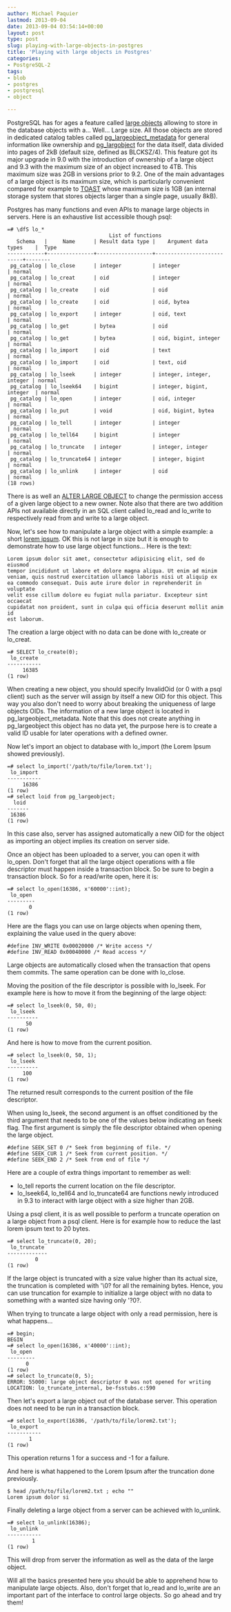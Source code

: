 ```yaml
---
author: Michael Paquier
lastmod: 2013-09-04
date: 2013-09-04 03:54:14+00:00
layout: post
type: post
slug: playing-with-large-objects-in-postgres
title: 'Playing with large objects in Postgres'
categories:
- PostgreSQL-2
tags:
- blob
- postgres
- postgresql
- object

---
```

PostgreSQL has for ages a feature called [large objects](https://www.postgresql.org/docs/9.2/static/largeobjects.html) allowing to store in the database objects with a... Well... Large size. All those objects are stored in dedicated catalog tables called [pg\_largeobject\_metadata](https://www.postgresql.org/docs/devel/static/catalog-pg-largeobject-metadata.html) for general information like ownership and [pg\_largobject](https://www.postgresql.org/docs/devel/static/catalog-pg-largeobject.html) for the data itself, data divided into pages of 2kB (default size, defined as BLCKSZ/4). This feature got its major upgrade in 9.0 with the introduction of ownership of a large object and 9.3 with the maximum size of an object increased to 4TB. This maximum size was 2GB in versions prior to 9.2. One of the main advantages of a large object is its maximum size, which is particularly convenient compared for example to [TOAST](https://www.postgresql.org/docs/devel/static/storage-toast.html) whose maximum size is 1GB (an internal storage system that stores objects larger than a single page, usually 8kB).

Postgres has many functions and even APIs to manage large objects in servers. Here is an exhaustive list accessible though psql:

    =# \dfS lo_*
                                     List of functions
       Schema   |     Name      | Result data type |    Argument data types    |  Type  
    ------------+---------------+------------------+---------------------------+--------
     pg_catalog | lo_close      | integer          | integer                   | normal
     pg_catalog | lo_creat      | oid              | integer                   | normal
     pg_catalog | lo_create     | oid              | oid                       | normal
     pg_catalog | lo_create     | oid              | oid, bytea                | normal
     pg_catalog | lo_export     | integer          | oid, text                 | normal
     pg_catalog | lo_get        | bytea            | oid                       | normal
     pg_catalog | lo_get        | bytea            | oid, bigint, integer      | normal
     pg_catalog | lo_import     | oid              | text                      | normal
     pg_catalog | lo_import     | oid              | text, oid                 | normal
     pg_catalog | lo_lseek      | integer          | integer, integer, integer | normal
     pg_catalog | lo_lseek64    | bigint           | integer, bigint, integer  | normal
     pg_catalog | lo_open       | integer          | oid, integer              | normal
     pg_catalog | lo_put        | void             | oid, bigint, bytea        | normal
     pg_catalog | lo_tell       | integer          | integer                   | normal
     pg_catalog | lo_tell64     | bigint           | integer                   | normal
     pg_catalog | lo_truncate   | integer          | integer, integer          | normal
     pg_catalog | lo_truncate64 | integer          | integer, bigint           | normal
     pg_catalog | lo_unlink     | integer          | oid                       | normal
    (18 rows)

There is as well an [ALTER LARGE OBJECT](https://www.postgresql.org/docs/devel/static/sql-alterlargeobject.html) to change the permission access of a given large object to a new owner. Note also that there are two addition APIs not available directly in an SQL client called lo\_read and lo\_write to respectively read from and write to a large object.

Now, let's see how to manipulate a large object with a simple example: a short [lorem ipsum](https://en.wikipedia.org/wiki/Lorem_ipsum). OK this is not large in size but it is enough to demonstrate how to use large object functions... Here is the text:

    Lorem ipsum dolor sit amet, consectetur adipisicing elit, sed do eiusmod
    tempor incididunt ut labore et dolore magna aliqua. Ut enim ad minim
    veniam, quis nostrud exercitation ullamco laboris nisi ut aliquip ex
    ea commodo consequat. Duis aute irure dolor in reprehenderit in voluptate
    velit esse cillum dolore eu fugiat nulla pariatur. Excepteur sint occaecat
    cupidatat non proident, sunt in culpa qui officia deserunt mollit anim id
    est laborum.

The creation a large object with no data can be done with lo\_create or lo\_creat.

    =# SELECT lo_create(0);
     lo_create
    -----------
         16385
    (1 row)

When creating a new object, you should specify InvalidOid (or 0 with a psql client) such as the server will assign by itself a new OID for this object. This way you also don't need to worry about breaking the uniqueness of large objects OIDs. The information of a new large object is located in pg\_largeobject_metadata. Note that this does not create anything in pg\_largeobject this object has no data yet, the purpose here is to create a valid ID usable for later operations with a defined owner.

Now let's import an object to database with lo\_import (the Lorem Ipsum showed previously).

    =# select lo_import('/path/to/file/lorem.txt');
     lo_import
    -----------
         16386
    (1 row)
    =# select loid from pg_largeobject;
      loid
    -------
     16386
    (1 row)

In this case also, server has assigned automatically a new OID for the object as importing an object implies its creation on server side.

Once an object has been uploaded to a server, you can open it with lo\_open. Don't forget that all the large object operations with a file descriptor must happen inside a transaction block. So be sure to begin a transaction block. So for a read/write open, here it is:

    =# select lo_open(16386, x'60000'::int);
     lo_open
    ---------
           0
    (1 row)

Here are the flags you can use on large objects when opening them, explaining the value used in the query above:

    #define INV_WRITE 0x00020000 /* Write access */
    #define INV_READ 0x00040000 /* Read access */

Large objects are automatically closed when the transaction that opens them commits. The same operation can be done with lo\_close.

Moving the position of the file descriptor is possible with lo\_lseek. For example here is how to move it from the beginning of the large object:

    =# select lo_lseek(0, 50, 0);
     lo_lseek
    ----------
          50
    (1 row)

And here is how to move from the current position.

    =# select lo_lseek(0, 50, 1);
     lo_lseek
    ----------
         100
    (1 row)

The returned result corresponds to the current position of the file descriptor.

When using lo\_lseek, the second argument is an offset conditioned by the third argument that needs to be one of the values below indicating an fseek flag. The first argument is simply the file descriptor obtained when opening the large object.

    #define SEEK_SET 0 /* Seek from beginning of file. */
    #define SEEK_CUR 1 /* Seek from current position. */
    #define SEEK_END 2 /* Seek from end of file */

Here are a couple of extra things important to remember as well:

  * lo\_tell reports the current location on the file descriptor.
  * lo\_lseek64, lo\_tell64 and lo\_truncate64 are functions newly introduced in 9.3 to interact with large object with a size higher than 2GB.

Using a psql client, it is as well possible to perform a truncate operation on a large object from a psql client. Here is for example how to reduce the last lorem ipsum text to 20 bytes.

    =# select lo_truncate(0, 20);
     lo_truncate
    -------------
             0
    (1 row)

If the large object is truncated with a size value higher than its actual size, the truncation is completed with '\0? for all the remaining bytes. Hence, you can use truncation for example to initialize a large object with no data to something with a wanted size having only '?0?.

When trying to truncate a large object with only a read permission, here is what happens...

    =# begin;
    BEGIN
    =# select lo_open(16386, x'40000'::int);
     lo_open
    ---------
          0
    (1 row)
    =# select lo_truncate(0, 5);
    ERROR: 55000: large object descriptor 0 was not opened for writing
    LOCATION: lo_truncate_internal, be-fsstubs.c:590

Then let's export a large object out of the database server. This operation does not need to be run in a transaction block.

    =# select lo_export(16386, '/path/to/file/lorem2.txt');
     lo_export
    -----------
           1
    (1 row)

This operation returns 1 for a success and -1 for a failure.

And here is what happened to the Lorem Ipsum after the truncation done previously.

    $ head /path/to/file/lorem2.txt ; echo ""
    Lorem ipsum dolor si

Finally deleting a large object from a server can be achieved with lo\_unlink.

    =# select lo_unlink(16386);
     lo_unlink
    -----------
            1
    (1 row)

This will drop from server the information as well as the data of the large object.

Will all the basics presented here you should be able to apprehend how to manipulate large objects. Also, don't forget that lo\_read and lo\_write are an important part of the interface to control large objects. So go ahead and try them!
